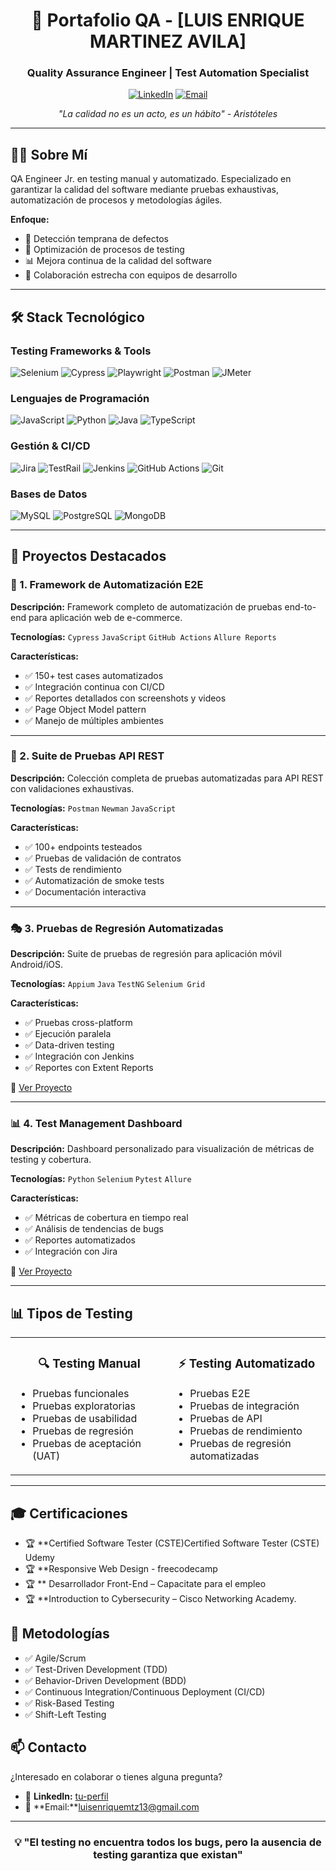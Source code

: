 <div align="center">

# 🧪 Portafolio QA - [LUIS ENRIQUE MARTINEZ AVILA]

### Quality Assurance Engineer | Test Automation Specialist

[![LinkedIn](https://img.shields.io/badge/LinkedIn-0077B5?style=for-the-badge&logo=linkedin&logoColor=white)](https://linkedin.com/in/luis-enrique-526654264)
[![Email](https://img.shields.io/badge/Email-D14836?style=for-the-badge&logo=gmail&logoColor=white)](mailto:luisenriquemtz13@gmail.com)

*"La calidad no es un acto, es un hábito" - Aristóteles*

</div>

---

## 👨‍💻 Sobre Mí

QA Engineer Jr. en testing manual y automatizado. Especializado en garantizar la calidad del software mediante pruebas exhaustivas, automatización de procesos y metodologías ágiles.

**Enfoque:**
- 🎯 Detección temprana de defectos
- 🚀 Optimización de procesos de testing
- 📊 Mejora continua de la calidad del software
- 🤝 Colaboración estrecha con equipos de desarrollo

---

## 🛠️ Stack Tecnológico

### Testing Frameworks & Tools

![Selenium](https://img.shields.io/badge/Selenium-43B02A?style=for-the-badge&logo=selenium&logoColor=white)
![Cypress](https://img.shields.io/badge/Cypress-17202C?style=for-the-badge&logo=cypress&logoColor=white)
![Playwright](https://img.shields.io/badge/Playwright-2EAD33?style=for-the-badge&logo=playwright&logoColor=white)
![Postman](https://img.shields.io/badge/Postman-FF6C37?style=for-the-badge&logo=postman&logoColor=white)
![JMeter](https://img.shields.io/badge/Apache%20JMeter-D22128?style=for-the-badge&logo=apache-jmeter&logoColor=white)

### Lenguajes de Programación

![JavaScript](https://img.shields.io/badge/JavaScript-F7DF1E?style=for-the-badge&logo=javascript&logoColor=black)
![Python](https://img.shields.io/badge/Python-3776AB?style=for-the-badge&logo=python&logoColor=white)
![Java](https://img.shields.io/badge/Java-ED8B00?style=for-the-badge&logo=openjdk&logoColor=white)
![TypeScript](https://img.shields.io/badge/TypeScript-007ACC?style=for-the-badge&logo=typescript&logoColor=white)

### Gestión & CI/CD

![Jira](https://img.shields.io/badge/Jira-0052CC?style=for-the-badge&logo=jira&logoColor=white)
![TestRail](https://img.shields.io/badge/TestRail-65C179?style=for-the-badge&logo=testrail&logoColor=white)
![Jenkins](https://img.shields.io/badge/Jenkins-D24939?style=for-the-badge&logo=jenkins&logoColor=white)
![GitHub Actions](https://img.shields.io/badge/GitHub_Actions-2088FF?style=for-the-badge&logo=github-actions&logoColor=white)
![Git](https://img.shields.io/badge/Git-F05032?style=for-the-badge&logo=git&logoColor=white)

### Bases de Datos

![MySQL](https://img.shields.io/badge/MySQL-4479A1?style=for-the-badge&logo=mysql&logoColor=white)
![PostgreSQL](https://img.shields.io/badge/PostgreSQL-316192?style=for-the-badge&logo=postgresql&logoColor=white)
![MongoDB](https://img.shields.io/badge/MongoDB-4EA94B?style=for-the-badge&logo=mongodb&logoColor=white)

---

## 📂 Proyectos Destacados

### 🎯 1. Framework de Automatización E2E
**Descripción:** Framework completo de automatización de pruebas end-to-end para aplicación web de e-commerce.

**Tecnologías:** `Cypress` `JavaScript` `GitHub Actions` `Allure Reports`

**Características:**
- ✅ 150+ test cases automatizados
- ✅ Integración continua con CI/CD
- ✅ Reportes detallados con screenshots y videos
- ✅ Page Object Model pattern
- ✅ Manejo de múltiples ambientes

---

### 🔌 2. Suite de Pruebas API REST
**Descripción:** Colección completa de pruebas automatizadas para API REST con validaciones exhaustivas.

**Tecnologías:** `Postman` `Newman` `JavaScript` 

**Características:**
- ✅ 100+ endpoints testeados
- ✅ Pruebas de validación de contratos
- ✅ Tests de rendimiento
- ✅ Automatización de smoke tests
- ✅ Documentación interactiva

---

### 🎭 3. Pruebas de Regresión Automatizadas
**Descripción:** Suite de pruebas de regresión para aplicación móvil Android/iOS.

**Tecnologías:** `Appium` `Java` `TestNG` `Selenium Grid`

**Características:**
- ✅ Pruebas cross-platform
- ✅ Ejecución paralela
- ✅ Data-driven testing
- ✅ Integración con Jenkins
- ✅ Reportes con Extent Reports

📁 [Ver Proyecto](https://github.com/tu-usuario/proyecto-3)

---

### 📊 4. Test Management Dashboard
**Descripción:** Dashboard personalizado para visualización de métricas de testing y cobertura.

**Tecnologías:** `Python` `Selenium` `Pytest` `Allure`

**Características:**
- ✅ Métricas de cobertura en tiempo real
- ✅ Análisis de tendencias de bugs
- ✅ Reportes automatizados
- ✅ Integración con Jira

📁 [Ver Proyecto](https://github.com/tu-usuario/proyecto-4)

---

## 📊 Tipos de Testing

<table>
  <tr>
    <td align="center" width="50%">
      <h3>🔍 Testing Manual</h3>
      <ul align="left">
        <li>Pruebas funcionales</li>
        <li>Pruebas exploratorias</li>
        <li>Pruebas de usabilidad</li>
        <li>Pruebas de regresión</li>
        <li>Pruebas de aceptación (UAT)</li>
      </ul>
    </td>
    <td align="center" width="50%">
      <h3>⚡ Testing Automatizado</h3>
      <ul align="left">
        <li>Pruebas E2E</li>
        <li>Pruebas de integración</li>
        <li>Pruebas de API</li>
        <li>Pruebas de rendimiento</li>
        <li>Pruebas de regresión automatizadas</li>
      </ul>
    </td>
  </tr>
</table>

---

## 🎓 Certificaciones

- 🏆 **Certified Software Tester (CSTE)Certified Software Tester (CSTE) Udemy
- 🏆 **Responsive Web Design  - freecodecamp  
- 🏆 **	Desarrollador Front-End – Capacitate para el empleo
- 🏆 **Introduction to Cybersecurity – Cisco Networking Academy.

## 🎯 Metodologías

- ✅ Agile/Scrum
- ✅ Test-Driven Development (TDD)
- ✅ Behavior-Driven Development (BDD)
- ✅ Continuous Integration/Continuous Deployment (CI/CD)
- ✅ Risk-Based Testing
- ✅ Shift-Left Testing


## 📫 Contacto

¿Interesado en colaborar o tienes alguna pregunta?

- 💼 **LinkedIn:** [tu-perfil](https://linkedin.com/in/luis-enrique-526654264)
- 📧 **Email:**luisenriquemtz13@gmail.com

---

<div align="center">

### 💡 "El testing no encuentra todos los bugs, pero la ausencia de testing garantiza que existan"
